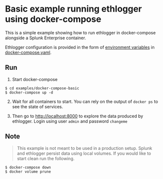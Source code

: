 # Basic example running ethlogger using docker-compose

This is a simple example showing how to run ethlogger in docker-compose alongside a Splunk Enterprise container.

Ethlogger configuration is provided in the form of [environment variables](../../docs/cli.md#environment-variables) in [docker-compose.yaml](./docker-compose.yaml#L25).

## Run

1. Start docker-compose

```sh-session
$ cd examples/docker-compose-basic
$ docker-compose up -d
```

2. Wait for all containers to start.
   You can rely on the output of `docker ps` to see the state of services.

3. Then go to [http://localhost:8000](http://localhost:8000) to explore the data produced by ethlogger.
   Login using user `admin` and password `changeme`

## Note

> This example is not meant to be used in a production setup.
> Splunk and ethlogger persist data using local volumes. If you would like to start clean run the following.

```sh-session
$ docker-compose down
$ docker volume prune
```

